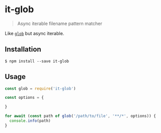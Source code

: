 # it-glob

> Async iterable filename pattern matcher

Like [`glob`](https://npmjs.com/package/glob) but async iterable.

## Installation

```console
$ npm install --save it-glob
```

## Usage

```javascript
const glob = require('it-glob')

const options = {

}

for await (const path of glob('/path/to/file', '**/*', options)) {
  console.info(path)
}
```
